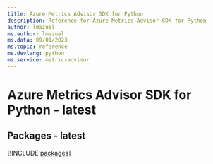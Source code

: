 ```yaml
---
title: Azure Metrics Advisor SDK for Python
description: Reference for Azure Metrics Advisor SDK for Python
author: lmazuel
ms.author: lmazuel
ms.data: 09/01/2023
ms.topic: reference
ms.devlang: python
ms.service: metricsadvisor
---
```

# Azure Metrics Advisor SDK for Python - latest
## Packages - latest
[!INCLUDE [packages](metrics-advisor-index.md)]